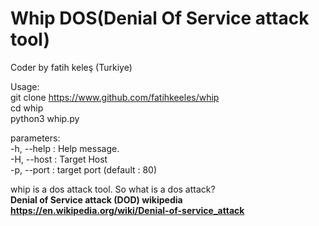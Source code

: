 # Whip DOS(Denial Of Service attack tool)<br>
Coder by fatih keleş (Turkiye)

Usage:<br>
git clone https://www.github.com/fatihkeeles/whip<br>
cd whip<br>
python3 whip.py

parameters:<br>
-h, --help : Help message.<br>
-H, --host : Target Host<br>
-p, --port : target port (default : 80)<br>


whip is a dos attack tool. So what is a dos attack?<br>
<strong>Denial of Service attack (DOD) wikipedia<strong><br>
https://en.wikipedia.org/wiki/Denial-of-service_attack
